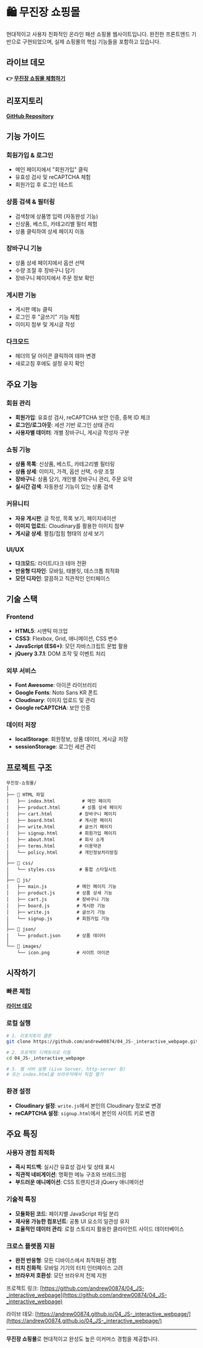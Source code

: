 # 🛍️ 무진장 쇼핑몰 

현대적이고 사용자 친화적인 온라인 패션 쇼핑몰 웹사이트입니다. 완전한 프론트엔드 기반으로 구현되었으며, 실제 쇼핑몰의 핵심 기능들을 포함하고 있습니다.

##  라이브 데모
**👉 [무진장 쇼핑몰 체험하기](https://mujinjang-mall.vercel.app/)**

## 리포지토리
**[GitHub Repository](https://github.com/andrew00874/04_JS-_interactive_webpage.git)**

## 기능 가이드

### 회원가입 & 로그인
- 메인 페이지에서 "회원가입" 클릭
- 유효성 검사 및 reCAPTCHA 체험
- 회원가입 후 로그인 테스트

### 상품 검색 & 필터링
- 검색창에 상품명 입력 (자동완성 기능)
- 신상품, 베스트, 카테고리별 필터 체험
- 상품 클릭하여 상세 페이지 이동

### 장바구니 기능
- 상품 상세 페이지에서 옵션 선택
- 수량 조절 후 장바구니 담기
- 장바구니 페이지에서 주문 정보 확인

### 게시판 기능
- 게시판 메뉴 클릭
- 로그인 후 "글쓰기" 기능 체험
- 이미지 첨부 및 게시글 작성

### 다크모드
- 헤더의 달 아이콘 클릭하여 테마 변경
- 새로고침 후에도 설정 유지 확인

## 주요 기능

### 회원 관리
- **회원가입**: 유효성 검사, reCAPTCHA 보안 인증, 중복 ID 체크
- **로그인/로그아웃**: 세션 기반 로그인 상태 관리
- **사용자별 데이터**: 개별 장바구니, 게시글 작성자 구분

### 쇼핑 기능
- **상품 목록**: 신상품, 베스트, 카테고리별 필터링
- **상품 상세**: 이미지, 가격, 옵션 선택, 수량 조절
- **장바구니**: 상품 담기, 개인별 장바구니 관리, 주문 요약
- **실시간 검색**: 자동완성 기능이 있는 상품 검색

### 커뮤니티
- **자유 게시판**: 글 작성, 목록 보기, 페이지네이션
- **이미지 업로드**: Cloudinary를 활용한 이미지 첨부
- **게시글 상세**: 펼침/접힘 형태의 상세 보기

### UI/UX
- **다크모드**: 라이트/다크 테마 전환
- **반응형 디자인**: 모바일, 태블릿, 데스크톱 최적화
- **모던 디자인**: 깔끔하고 직관적인 인터페이스

## 기술 스택

### Frontend
- **HTML5**: 시맨틱 마크업
- **CSS3**: Flexbox, Grid, 애니메이션, CSS 변수
- **JavaScript (ES6+)**: 모던 자바스크립트 문법 활용
- **jQuery 3.7.1**: DOM 조작 및 이벤트 처리

### 외부 서비스
- **Font Awesome**: 아이콘 라이브러리
- **Google Fonts**: Noto Sans KR 폰트
- **Cloudinary**: 이미지 업로드 및 관리
- **Google reCAPTCHA**: 보안 인증

### 데이터 저장
- **localStorage**: 회원정보, 상품 데이터, 게시글 저장
- **sessionStorage**: 로그인 세션 관리

## 프로젝트 구조

```
무진장-쇼핑몰/
│
├── 📄 HTML 파일
│   ├── index.html          # 메인 페이지
│   ├── product.html        # 상품 상세 페이지
│   ├── cart.html          # 장바구니 페이지
│   ├── board.html         # 게시판 페이지
│   ├── write.html         # 글쓰기 페이지
│   ├── signup.html        # 회원가입 페이지
│   ├── about.html         # 회사 소개
│   ├── terms.html         # 이용약관
│   └── policy.html        # 개인정보처리방침
│
├── 📂 css/
│   └── styles.css         # 통합 스타일시트
│
├── 📂 js/
│   ├── main.js           # 메인 페이지 기능
│   ├── product.js        # 상품 상세 기능
│   ├── cart.js           # 장바구니 기능
│   ├── board.js          # 게시판 기능
│   ├── write.js          # 글쓰기 기능
│   └── signup.js         # 회원가입 기능
│
├── 📂 json/
│   └── product.json      # 상품 데이터
│
└── 📂 images/
    └── icon.png          # 사이트 아이콘
```

## 시작하기

### 빠른 체험
**[라이브 데모](https://andrew00874.github.io/04_JS-_interactive_webpage/)**

### 로컬 실행
```bash
# 1. 리포지토리 클론
git clone https://github.com/andrew00874/04_JS-_interactive_webpage.git

# 2. 프로젝트 디렉토리로 이동
cd 04_JS-_interactive_webpage

# 3. 웹 서버 실행 (Live Server, http-server 등)
# 또는 index.html을 브라우저에서 직접 열기
```

### 환경 설정
- **Cloudinary 설정**: `write.js`에서 본인의 Cloudinary 정보로 변경
- **reCAPTCHA 설정**: `signup.html`에서 본인의 사이트 키로 변경

## 주요 특징

### 사용자 경험 최적화
- **즉시 피드백**: 실시간 유효성 검사 및 상태 표시
- **직관적 네비게이션**: 명확한 메뉴 구조와 브레드크럼
- **부드러운 애니메이션**: CSS 트랜지션과 jQuery 애니메이션

### 기술적 특징
- **모듈화된 코드**: 페이지별 JavaScript 파일 분리
- **재사용 가능한 컴포넌트**: 공통 UI 요소의 일관성 유지
- **효율적인 데이터 관리**: 로컬 스토리지 활용한 클라이언트 사이드 데이터베이스

### 크로스 플랫폼 지원
- **완전 반응형**: 모든 디바이스에서 최적화된 경험
- **터치 친화적**: 모바일 기기의 터치 인터페이스 고려
- **브라우저 호환성**: 모던 브라우저 전체 지원

프로젝트 링크: [https://github.com/andrew00874/04_JS-_interactive_webpage](https://github.com/andrew00874/04_JS-_interactive_webpage)

라이브 데모: [https://andrew00874.github.io/04_JS-_interactive_webpage/](https://andrew00874.github.io/04_JS-_interactive_webpage/)

---

**무진장 쇼핑몰**로 현대적이고 완성도 높은 이커머스 경험을 제공합니다.
